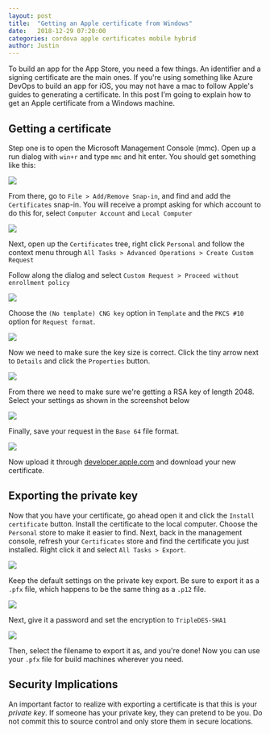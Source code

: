 ```yaml
---
layout: post
title:  "Getting an Apple certificate from Windows"
date:   2018-12-29 07:20:00
categories: cordova apple certificates mobile hybrid
author: Justin
---
```


To build an app for the App Store, you need a few things. An identifier and a signing certificate are the main ones. If you're using something like Azure DevOps to build an app for iOS, you may not have a mac to follow Apple's guides to generating a certificate. In this post I'm going to explain how to get an Apple certificate from a Windows machine.

## Getting a certificate

Step one is to open the Microsoft Management Console (mmc). Open up a run dialog with `win+r` and type `mmc` and hit enter. You should get something like this:

<img src="/images/apple-certificate-from-windows/mmc.png"/>

From there, go to `File > Add/Remove Snap-in`, and find and add the `Certificates` snap-in. You will receive a prompt asking for which account to do this for, select `Computer Account` and `Local Computer`

<img src="/images/apple-certificate-from-windows/add-cert-snapin.png"/>

Next, open up the `Certificates` tree, right click `Personal` and follow the context menu through `All Tasks > Advanced Operations > Create Custom Request`

Follow along the dialog and select `Custom Request > Proceed without enrollment policy`

<img src="/images/apple-certificate-from-windows/custom-request.png"/>

Choose the `(No template) CNG key` option in `Template` and the `PKCS #10` option for `Request format`.

<img src="/images/apple-certificate-from-windows/cert-enrollment.png"/>

Now we need to make sure the key size is correct. Click the tiny arrow next to `Details` and click the `Properties` button. 

<img src="/images/apple-certificate-from-windows/cert-info.png"/>

From there we need to make sure we're getting a RSA key of length 2048. Select your settings as shown in the screenshot below

<img src="/images/apple-certificate-from-windows/key-settings.png"/>

Finally, save your request in the `Base 64` file format.

<img src="/images/apple-certificate-from-windows/format.png"/>

Now upload it through [developer.apple.com](https://developer.apple.com) and download your new certificate.

## Exporting the private key

Now that you have your certificate, go ahead open it and click the `Install certificate` button.
Install the certificate to the local computer. Choose the `Personal` store to make it easier to find. Next, back in the management console, refresh your `Certificates` store and find the certificate you just installed. Right click it and select `All Tasks > Export`.

<img src="/images/apple-certificate-from-windows/export-private-key.png"/>

Keep the default settings on the private key export. Be sure to export it as a `.pfx` file, which happens to be the same thing as a `.p12` file.

<img src="/images/apple-certificate-from-windows/private-key-settings.png"/>

Next, give it a password and set the encryption to `TripleDES-SHA1`

<img src="/images/apple-certificate-from-windows/password.png"/>

Then, select the filename to export it as, and you're done! Now you can use your `.pfx` file for build machines wherever you need.

## Security Implications

An important factor to realize with exporting a certificate is that this is your *private key*. If someone has your private key, they can pretend to be you. Do not commit this to source control and only store them in secure locations.